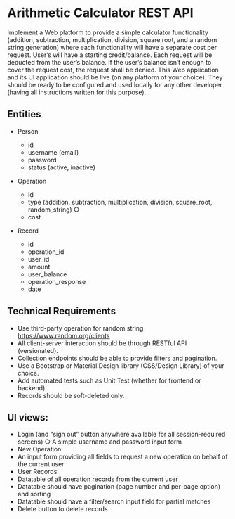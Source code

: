 # Arithmetic Calculator REST API

Implement a Web platform to provide a simple calculator functionality (addition, subtraction, multiplication, division, square root, and a random string generation) where each functionality will have a separate cost per request.
User’s will have a starting credit/balance. Each request will be deducted from the user’s balance. If the user’s balance isn’t enough to cover the request cost, the request shall be denied. This Web application and its UI application should be live (on any platform of your choice).
They should be ready to be configured and used locally for any other developer (having all instructions written for this purpose).


## Entities


- Person
    - id
    - username (email)
    - password
    - status (active, inactive)

- Operation
    - id
    - type (addition, subtraction, multiplication, division, square_root, random_string) ○
    - cost
- Record
    - id
    - operation_id
    - user_id
    - amount
    - user_balance
    - operation_response
    - date

## Technical Requirements
- Use third-party operation for random string https://www.random.org/clients
- All client-server interaction should be through RESTful API (versionated).
- Collection endpoints should be able to provide filters and pagination.
- Use a Bootstrap or Material Design library (CSS/Design Library) of your choice.
- Add automated tests such as Unit Test (whether for frontend or backend).
- Records should be soft-deleted only.
## UI views:
- Login (and “sign out” button anywhere available for all session-required screens) ○
  A simple username and password input form
- New Operation
- An input form providing all fields to request a new operation on behalf of the
  current user
- User Records
- Datatable of all operation records from the current user
- Datatable should have pagination (page number and per-page option)
  and sorting
- Datatable should have a filter/search input field for partial matches
- Delete button to delete records